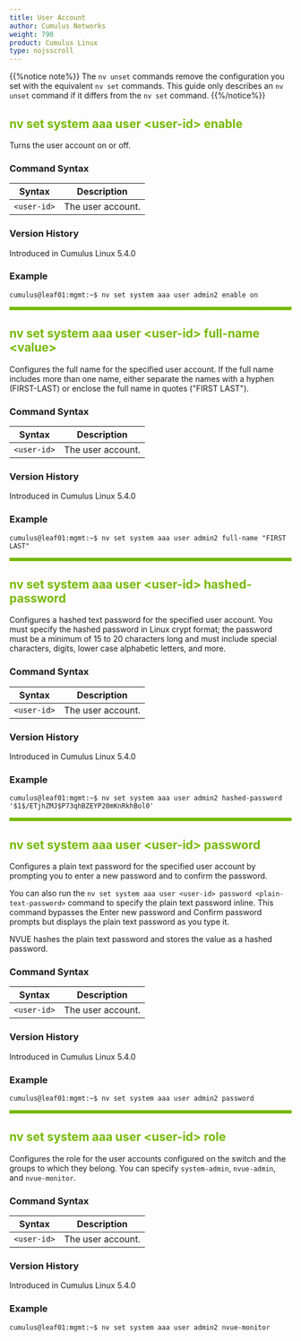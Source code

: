 ```yaml
---
title: User Account
author: Cumulus Networks
weight: 790
product: Cumulus Linux
type: nojsscroll
---
```

<style>
h { color: RGB(118,185,0)}
</style>
{{%notice note%}}
The `nv unset` commands remove the configuration you set with the equivalent `nv set` commands. This guide only describes an `nv unset` command if it differs from the `nv set` command.
{{%/notice%}}

## <h>nv set system aaa user \<user-id\> enable</h>

Turns the user account on or off.

### Command Syntax

| Syntax |  Description   |
| --------- | -------------- |
| `<user-id>`  |  The user account. |

### Version History

Introduced in Cumulus Linux 5.4.0

### Example

```
cumulus@leaf01:mgmt:~$ nv set system aaa user admin2 enable on
```

<HR STYLE="BORDER: DASHED RGB(118,185,0) 0.5PX;BACKGROUND-COLOR: RGB(118,185,0);HEIGHT: 4.0PX;"/>

## <h>nv set system aaa user \<user-id\> full-name \<value\></h>

Configures the full name for the specified user account. If the full name includes more than one name, either separate the names with a hyphen (FIRST-LAST) or enclose the full name in quotes ("FIRST LAST").

### Command Syntax

| Syntax |  Description   |
| --------- | -------------- |
| `<user-id>`  |  The user account. |

### Version History

Introduced in Cumulus Linux 5.4.0

### Example

```
cumulus@leaf01:mgmt:~$ nv set system aaa user admin2 full-name "FIRST LAST"
```

<HR STYLE="BORDER: DASHED RGB(118,185,0) 0.5PX;BACKGROUND-COLOR: RGB(118,185,0);HEIGHT: 4.0PX;"/>

## <h>nv set system aaa user \<user-id\> hashed-password</h>

Configures a hashed text password for the specified user account. You must specify the hashed password in Linux crypt format; the password must be a minimum of 15 to 20 characters long and must include special characters, digits, lower case alphabetic letters, and more.

### Command Syntax

| Syntax |  Description   |
| --------- | -------------- |
| `<user-id>`  |  The user account. |

### Version History

Introduced in Cumulus Linux 5.4.0

### Example

```
cumulus@leaf01:mgmt:~$ nv set system aaa user admin2 hashed-password '$1$/ETjhZMJ$P73qhBZEYP20mKnRkhBol0'
```

<HR STYLE="BORDER: DASHED RGB(118,185,0) 0.5PX;BACKGROUND-COLOR: RGB(118,185,0);HEIGHT: 4.0PX;"/>

## <h>nv set system aaa user \<user-id\> password</h>

Configures a plain text password for the specified user account by prompting you to enter a new password and to confirm the password.

You can also run the `nv set system aaa user <user-id> password <plain-text-password>` command to specify the plain text password inline. This command bypasses the Enter new password and Confirm password prompts but displays the plain text password as you type it.

NVUE hashes the plain text password and stores the value as a hashed password.

### Command Syntax

| Syntax |  Description   |
| --------- | -------------- |
| `<user-id>`  |  The user account. |

### Version History

Introduced in Cumulus Linux 5.4.0

### Example

```
cumulus@leaf01:mgmt:~$ nv set system aaa user admin2 password
```

<HR STYLE="BORDER: DASHED RGB(118,185,0) 0.5PX;BACKGROUND-COLOR: RGB(118,185,0);HEIGHT: 4.0PX;"/>

## <h>nv set system aaa user \<user-id\> role</h>

Configures the role for the user accounts configured on the switch and the groups to which they belong. You can specify `system-admin`, `nvue-admin`, and `nvue-monitor`.

### Command Syntax

| Syntax |  Description   |
| --------- | -------------- |
| `<user-id>`  |  The user account. |

### Version History

Introduced in Cumulus Linux 5.4.0

### Example

```
cumulus@leaf01:mgmt:~$ nv set system aaa user admin2 nvue-monitor
```
